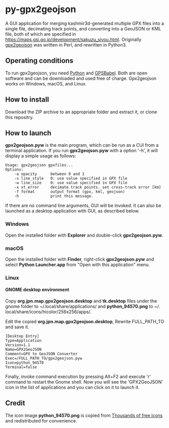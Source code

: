 # py-gpx2geojson
A GUI application for merging kashmir3d-generated multiple GPX files into a single file, decimating track points, and converting into a GeoJSON or KML file, both of which are specified in https://maps.gsi.go.jp/development/sakuzu_siyou.html. Originally [gpx2geojson](https://github.com/anineco/gpx2geojson) was written in Perl, and rewritten in Python3.

## Operating conditions
To run gpx2geojson, you need [Python](https://www.python.org/) and [GPSBabel](https://www.gpsbabel.org/). Both are open software and can be downloaded and used free of charge. Gpx2geojson works on Windows, macOS, and Linux.

## How to install
Download the ZIP archive to an appropriate folder and extract it, or clone this repositry.

## How to launch
**gpx2geojson.pyw** is the main program, which can be run as a CUI from a terminal application. If you run **gpx2geojson.pyw** with a option '-h', it will display a simple usage as follows:
```
Usage: gpx2geojson gpxfiles...
Options:
    -a opacity      between 0 and 1
    -s line_style   0: use value specified in GPX file
    -w line_size    0: use value specified in GPX file
    -x xt_error     decimate track points. set cross-track error [km]
    -f format       output format (gpx, kml, geojson)
    -h              print this message.
```
If there are no command line arguments, GUI will be invoked. It can also be launched as a desktop application with GUI, as described below.

### Windows
Open the installed folder with **Explorer** and double-click **gpx2geojson.pyw**.

### macOS
Open the installed folder with **Finder**, right-click **gpx2geojson.pyw** and select **Python Launcher.app** from "Open with this application" menu.

### Linux

#### GNOME desktop environment
Copy **org.jpn.map.gpx2geojson.desktop** and **tk.desktop** files under the gnome folder to ~/.local/share/applications/ and **python_94570.png** to ~/. local/share/icons/hicolor/256x256/apps/.

Edit the copied **org.jpn.map.gpx2geojson.desktop**, Rewrite FULL_PATH_TO and save it.
```
[Desktop Entry]
Type=Application
Version=1.1
Name=GPX2GeoJSON
Comment=GPX to GeoJSON Converter
Exec=/FULL_PATH_TO/gpx2geojson.pyw
Icon=python_94570
Terminal=false
```
Finally, invoke command execution by pressing Alt+F2 and execute 'r' command to restart the Gnome shell. Now you will see the 'GPX2GeoJSON' icon in the list of applications and you can click on it to launch it.

## Credit
The icon image **python_94570.png** is copied from [Thousands of free icons](https://icon-icons.com/) and redistributed for convenience.
